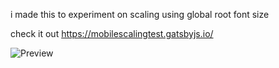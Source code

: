 i made this to experiment on scaling using global root font size

check it out https://mobilescalingtest.gatsbyjs.io/

![Preview](https://raw.githubusercontent.com/JdyL/mobile-scaling-test/main/src/images/preview.gif?token=ACJN3H7QG75UTWS76LGO7HDBF6C5E)
